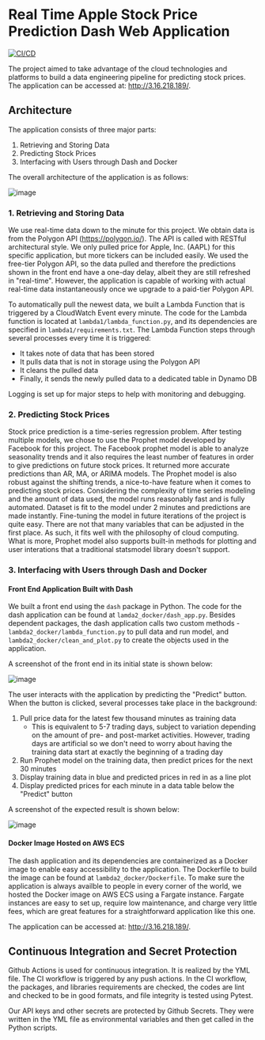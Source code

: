 # Real Time Apple Stock Price Prediction Dash Web Application 
[![CI/CD](https://github.com/wh153/IDS706FinalProject/actions/workflows/CI&CD.yml/badge.svg)](https://github.com/wh153/IDS706FinalProject/actions/workflows/CI&CD.yml)

The project aimed to take advantage of the cloud technologies and platforms to build a data engineering pipeline for predicting stock prices. The application can be accessed at: http://3.16.218.189/.

## Architecture
The application consists of three major parts:
1. Retrieving and Storing Data
2. Predicting Stock Prices
3. Interfacing with Users through Dash and Docker

The overall architecture of the application is as follows:

![image](https://user-images.githubusercontent.com/90075179/145724162-c4f8205a-619d-40ae-a3a4-11f20b3f6eb8.png)

### 1. Retrieving and Storing Data
We use real-time data down to the minute for this project. We obtain data is from the Polygon API (https://polygon.io/). The API is called with RESTful architectural style. We only pulled price for Apple, Inc. (AAPL) for this specific application, but more tickers can be included easily. We used the free-tier Polygon API, so the data pulled and therefore the predictions shown in the front end have a one-day delay, albeit they are still refreshed in "real-time". However, the application is capable of working with actual real-time data instantaneously once we upgrade to a paid-tier Polygon API.

To automatically pull the newest data, we built a Lambda Function that is triggered by a CloudWatch Event every minute. The code for the Lambda function is located at `lambda1/lambda_function.py`, and its dependencies are specified in `lambda1/requirements.txt`. The Lambda Function steps through several processes every time it is triggered:
- It takes note of data that has been stored
- It pulls data that is not in storage using the Polygon API
- It cleans the pulled data
- Finally, it sends the newly pulled data to a dedicated table in Dynamo DB

Logging is set up for major steps to help with monitoring and debugging.

### 2. Predicting Stock Prices
Stock price prediction is a time-series regression problem. After testing multiple models, we chose to use the Prophet model developed by Facebook for this project. The Facebook prophet model is able to analyze seasonality trends and it also requires the least number of features in order to give predictions on future stock prices. It returned more accurate predictions than AR, MA, or ARIMA models. The Prophet model is also robust against the shifting trends, a nice-to-have feature when it comes to predicting stock prices. Considering the complexity of time series modeling and the amount of data used, the model runs reasonably fast and is fully automated. Dataset is fit to the model under 2 minutes and predictions are made instantly. Fine-tuning the model in future iterations of the project is quite easy. There are not that many variables that can be adjusted in the first place. As such, it fits well with the philosophy of cloud computing. What is more, Prophet model also supports built-in methods for plotting and user interations that a traditional statsmodel library doesn't support. 


### 3. Interfacing with Users through Dash and Docker
#### Front End Application Built with Dash
We built a front end using the `dash` package in Python. The code for the dash application can be found at `lamda2_docker/dash_app.py`. Besides dependent packages, the dash application calls two custom methods - `lambda2_docker/lambda_function.py` to pull data and run model, and `lambda2_docker/clean_and_plot.py` to create the objects used in the application.

A screenshot of the front end in its initial state is shown below:

![image](https://user-images.githubusercontent.com/37159376/145722721-e2259585-3ab3-44c0-8d2c-5ff8bc7a3ff7.png)

The user interacts with the application by predicting the "Predict" button. When the button is clicked, several processes take place in the background:
1. Pull price data for the latest few thousand minutes as training data
    - This is equivalent to 5-7 trading days, subject to variation depending on the amount of pre- and post-market activities. However, trading days are artificial so we don't need to worry about having the training data start at exactly the beginning of a trading day
2. Run Prophet model on the training data, then predict prices for the next 30 minutes
3. Display training data in blue and predicted prices in red in as a line plot
4. Display predicted prices for each minute in a data table below the "Predict" button

A screenshot of the expected result is shown below:

![image](https://user-images.githubusercontent.com/37159376/145723229-3c2bd0cf-fcb7-4887-a501-16c96a38388e.png)


#### Docker Image Hosted on AWS ECS
The dash application and its dependencies are containerized as a Docker image to enable easy accessibility to the application. The Dockerfile to build the image can be found at `lambda2_docker/Dockerfile`. To make sure the application is always availble to people in every corner of the world, we hosted the Docker image on AWS ECS using a Fargate instance. Fargate instances are easy to set up, require low maintenance, and charge very little fees, which are great features for a straightforward application like this one. 

The application can be accessed at: http://3.16.218.189/.

## Continuous Integration and Secret Protection
Github Actions is used for continuous integration. It is realized by the YML file. The CI workflow is triggered by any push actions. In the CI workflow, the packages, and libraries requirements are checked, the codes are lint and checked to be in good formats, and file integrity is tested using Pytest.

Our API keys and other secrets are protected by Github Secrets. They were written in the YML file as environmental variables and then get called in the Python scripts.
